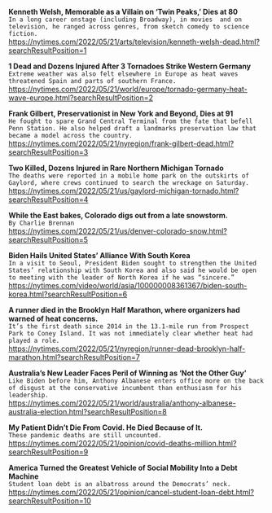 **Kenneth Welsh, Memorable as a Villain on ‘Twin Peaks,’ Dies at 80**\
`In a long career onstage (including Broadway), in movies  and on television, he ranged across genres, from sketch comedy to science fiction.`\
https://nytimes.com/2022/05/21/arts/television/kenneth-welsh-dead.html?searchResultPosition=1

**1 Dead and Dozens Injured After 3 Tornadoes Strike Western Germany**\
`Extreme weather was also felt elsewhere in Europe as heat waves threatened Spain and parts of southern France.`\
https://nytimes.com/2022/05/21/world/europe/tornado-germany-heat-wave-europe.html?searchResultPosition=2

**Frank Gilbert, Preservationist in New York and Beyond, Dies at 91**\
`He fought to spare Grand Central Terminal from the fate that befell Penn Station. He also helped draft a landmarks preservation law that became a model across the country.`\
https://nytimes.com/2022/05/21/nyregion/frank-gilbert-dead.html?searchResultPosition=3

**Two Killed, Dozens Injured in Rare Northern Michigan Tornado**\
`The deaths were reported in a mobile home park on the outskirts of Gaylord, where crews continued to search the wreckage on Saturday.`\
https://nytimes.com/2022/05/21/us/gaylord-michigan-tornado.html?searchResultPosition=4

**While the East bakes, Colorado digs out from a late snowstorm.**\
`By Charlie Brennan`\
https://nytimes.com/2022/05/21/us/denver-colorado-snow.html?searchResultPosition=5

**Biden Hails United States’ Alliance With South Korea**\
`In a visit to Seoul, President Biden sought to strengthen the United States’ relationship with South Korea and also said he would be open to meeting with the leader of North Korea if he was “sincere.”`\
https://nytimes.com/video/world/asia/100000008361367/biden-south-korea.html?searchResultPosition=6

**A runner died in the Brooklyn Half Marathon, where organizers had warned of heat concerns.**\
`It’s the first death since 2014 in the 13.1-mile run from Prospect Park to Coney Island. It was not immediately clear whether heat had played a role.`\
https://nytimes.com/2022/05/21/nyregion/runner-dead-brooklyn-half-marathon.html?searchResultPosition=7

**Australia’s New Leader Faces Peril of Winning as ‘Not the Other Guy’**\
`Like Biden before him, Anthony Albanese enters office more on the back of disgust at the conservative incumbent than enthusiasm for his leadership.`\
https://nytimes.com/2022/05/21/world/australia/anthony-albanese-australia-election.html?searchResultPosition=8

**My Patient Didn’t Die From Covid. He Died Because of It.**\
`These pandemic deaths are still uncounted.`\
https://nytimes.com/2022/05/21/opinion/covid-deaths-million.html?searchResultPosition=9

**America Turned the Greatest Vehicle of Social Mobility Into a Debt Machine**\
`Student loan debt is an albatross around the Democrats’ neck.`\
https://nytimes.com/2022/05/21/opinion/cancel-student-loan-debt.html?searchResultPosition=10

